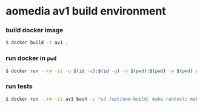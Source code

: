 # aomedia av1 build environment

### build docker image

```bash
$ docker build -t av1 .
```

### run docker in `pwd`

```bash
$ docker run --rm -it -u $(id -u):$(id -g) -v $(pwd):$(pwd) -w $(pwd) av1 bash
```

### run tests

```bash
$ docker run --rm -it av1 bash -c "cd /opt/aom-build; make runtest; make testdata"
```
